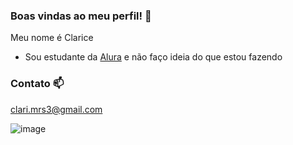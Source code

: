   ### Boas vindas ao meu perfil! 🙂

Meu nome é Clarice 

- Sou estudante da [Alura](https://www.alura.com.br) e não faço ideia do que estou fazendo 

### Contato 📫

clari.mrs3@gmail.com

![image](https://github.com/clamrs/clamrs/assets/168851596/88d8bdb1-431a-4e5b-9d4d-1309463ee905)

